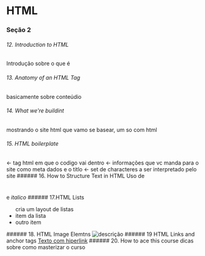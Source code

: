 # HTML
### Seção 2
###### 12. Introduction to HTML
Introdução sobre o que é
###### 13. Anatomy of an HTML Tag
basicamente sobre <tag> conteúdio </tag>
###### 14. What we're buildint
mostrando o site html que vamo se basear, um so com html
###### 15. HTML boilerplate

<html> </html> <- tag html em que o codigo vai dentro
<head> </head> <- informações que vc manda para o site como meta dados e o titlo
<meta charser="utf-8"> <- set de characteres a ser interpretado pelo site
###### 16. How to Structure Text in HTML
Uso de <h1></h1> <p></p> e <em>italico</em>
###### 17.HTML Lists
<ul> cria um layout de listas
	<li>item da lista</li>
	<li> outro item</li>
</ul>
###### 18. HTML Image Elemtns
<img src="diretorio ou link" alt="descrição">
###### 19 HTML Links and anchor tags
<a href="link">Texto com hiperlink</a>
###### 20. How to ace this course
dicas sobre como masterizar o curso

